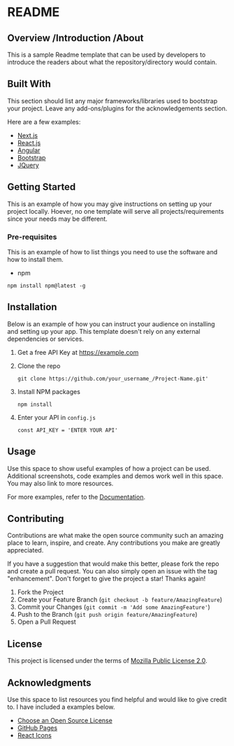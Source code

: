 # README

## Overview /Introduction /About

This is a sample Readme template that can be used by developers to introduce the readers about what the repository/directory would contain.

## Built With 

This section should list any major frameworks/libraries used to bootstrap your project. Leave any add-ons/plugins for the acknowledgements section. 

Here are a few examples:
* [Next.js](https://nextjs.org/)
* [React.js](https://reactjs.org/)
* [Angular](https://angular.io/)
* [Bootstrap](https://getbootstrap.com/)
* [JQuery](https://jquery.com/)

## Getting Started

This is an example of how you may give instructions on setting up your project locally. Hoever, no one template will serve all projects/requirements since your needs may be different.

### Pre-requisites

This is an example of how to list things you need to use the software and how to install them.

* npm

`npm install npm@latest -g`

## Installation

Below is an example of how you can instruct your audience on installing and setting up your app. This template doesn't rely on any external dependencies or services.

1. Get a free API Key at https://example.com
2. Clone the repo

    `git clone https://github.com/your_username_/Project-Name.git'`
   
3. Install NPM packages
   
    `npm install`

4. Enter your API in `config.js`

    `const API_KEY = 'ENTER YOUR API'`


## Usage

Use this space to show useful examples of how a project can be used. Additional screenshots, code examples and demos work well in this space. You may also link to more resources.

For more examples, refer to the [Documentation](https://docs.mosip.io/1.2.0/).

## Contributing
Contributions are what make the open source community such an amazing place to learn, inspire, and create. Any contributions you make are greatly appreciated.

If you have a suggestion that would make this better, please fork the repo and create a pull request. You can also simply open an issue with the tag "enhancement". Don't forget to give the project a star! Thanks again!

1. Fork the Project
2. Create your Feature Branch (`git checkout -b feature/AmazingFeature`)
3. Commit your Changes (`git commit -m 'Add some AmazingFeature'`)
4. Push to the Branch (`git push origin feature/AmazingFeature`)
5. Open a Pull Request

## License

This project is licensed under the terms of [Mozilla Public License 2.0](https://github.com/mosip/mosip-infra/blob/master/LICENSE).

## Acknowledgments

Use this space to list resources you find helpful and would like to give credit to. I have included a examples below.

* [Choose an Open Source License](https://choosealicense.com/)
* [GitHub Pages](https://pages.github.com/)
* [React Icons](https://react-icons.github.io/react-icons/search)

